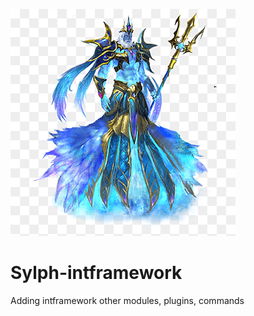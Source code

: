 ![](https://github.com/Intikam21kurucu/intmages/blob/main/Sylph.png)

# Sylph-intframework
Adding intframework other modules, plugins, commands
